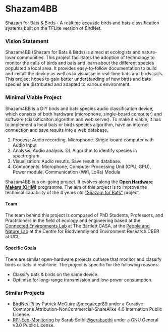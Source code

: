 # Shazam4BB
Shazam for Bats &amp; Birds - A realtime acoustic birds and bats classification systems built on the TFLite version of BirdNet. 

### Vision Statement
Shazam4BB (Shazam for Bats & Birds) is aimed at ecologists and nature-lover communities. This project facilitates the adoption of technology to monitor the calls of birds and bats and learn about the different species populated a local area. It provides easy-to-follow documentation to build and install the device as well as to visualise in real-time bats and birds calls. This project hopes to gain better understanding of how birds and bats species are distributed and adapted to various environment.

### Minimal Viable Project
Shazam4BB is a DIY birds and bats species audio classification device, which consists of both hardware (microphone, single-board computer) and software (classificaiton algorithm and web server). To make it viable, it has to implement a local bats or birds species algorithm, have an internet connection and save results into a web database. 

1. Process: Audio recording. Microphone. Single-board computer with Audio Input
2. Analysis: Audio analysis. DL Algorithm to identify species in spectrogram.
3. Visualisation: Audio resutls. Save result in database. 
4. Components: Microphone, Computer Processing Unit (CPU, GPU), Power module, Communication (Wifi, LoRa) Module

Shazam4BB is a on-going project. It evolves along the [**Open Hardware Makers (OHM)**](https://curriculum.openhardware.space/) programme. The aim of this project is to improve the technical capability of the 4 years old ["Shazam for Bats"](https://connected-environments.org/portfolio/shazamforbats/) project.

#### Team
The team behind this project is composed of PhD Students, Professors, and Practitioners in the field of ecology and engineering based at the [Connected Environments Lab](https://connected-environments.org/) at The Bartlett CASA, at the [People and Nature Lab](https://www.ucl.ac.uk/biosciences/gee/people-and-nature-lab/) at the Centre for Biodvierstiy and Environment Research CBER at UCL. 

#### Specific Goals
There are similar open-hardware projects outhere that monitor and classify birds or bats in real-time. The project is specific for the following reasons:
- Classify bats & birds on the same device. 
- Optimise for long-range transmission and low-power consumption. 

### Similar Projects
- [BirdNet-Pi](https://github.com/mcguirepr89/BirdNET-Pi) by Patrick McGuire [@mcguirepr89](https://github.com/mcguirepr89) under a Creative Commons Attribution-NonCommercial-ShareAlike 4.0 Internation Public License.
- [RPi-Eco-Monitoring](https://github.com/sarabsethi/rpi-eco-monitoring) by Sarab Sethi [@sarabsethi](https://github.com/sarabsethi) under a GNU General v3.0 Public License. 

